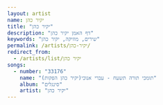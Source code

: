 ```yaml
---
layout: artist
name: יקיר כהן
title: "יקיר כהן"
description: "דף האמן יקיר כהן"
keywords: "שירים, מוזיקה, יקיר כהן"
permalink: /artists/יקיר-כהן/
redirect_from:
  - /artists/list/יקיר כהן
songs:
  - number: "33176"
    name: "תומכי תורה תשעח - עברי אנוכי(יקיר כהן הפקות)"
    album: "סינגלים"
    artist: "יקיר כהן"
---
```

